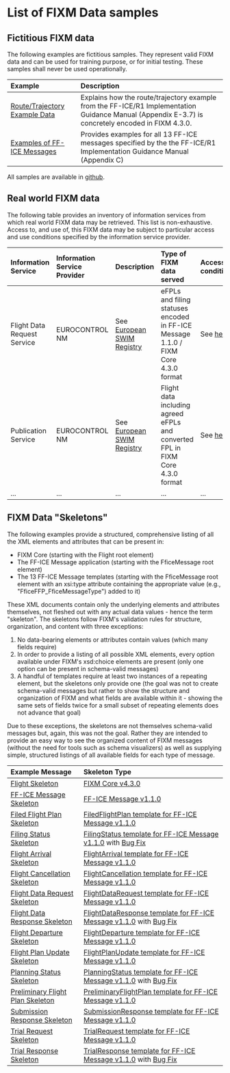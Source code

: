 # List of FIXM Data samples

## Fictitious FIXM data
The following examples are fictitious samples. They represent valid FIXM data and can be used for training purpose, or for initial testing.
These samples shall never be used operationally.

|Example|Description|
|:-|:-|
| [Route/Trajectory Example Data](/fixm-in-support-of-ffice/example_data.md)   |  Explains how the route/trajectory example from the FF-ICE/R1 Implementation Guidance Manual (Appendix E-3.7) is concretely encoded in FIXM 4.3.0.|
| [Examples of FF-ICE Messages](/fixm-in-support-of-ffice/example_messages.md) |  Provides examples for all 13 FF-ICE messages specified by the the FF-ICE/R1 Implementation Guidance Manual (Appendix C) |

All samples are available in [github][GIHUB_SAMPLES_REPOSITORY].


## Real world FIXM data

The following table provides an inventory of information services from which real world FIXM data may be retrieved. This list is non-exhaustive. 
Access to, and use of, this FIXM data may be subject to particular access and use conditions specified by the information service provider.

| Information Service | Information Service Provider | Description | Type of FIXM data served | Access conditions |
|:-|:-|:-|:-|:-|
|Flight Data Request Service|EUROCONTROL NM|See [European SWIM Registry][EUROCONTROL_FLIGHT_DATA_REQUEST_SERVICE_DESCRIPTION] |eFPLs and filing statuses encoded in FF-ICE Message 1.1.0 / FIXM Core 4.3.0 format | See [here][EUROCONTROL_NM_B2B_SERVICES] |
|Publication Service|EUROCONTROL NM|See [European SWIM Registry][EUROCONTROL_PUBLICATION_SERVICE_DESCRIPTION]|Flight data including agreed eFPLs and converted FPL in FIXM Core 4.3.0 format | See [here][EUROCONTROL_NM_B2B_SERVICES] |
|...|...|...|...|...|


## FIXM Data "Skeletons"

The following examples provide a structured, comprehensive listing of all the XML elements and attributes that can be present in:  
- FIXM Core (starting with the Flight root element)
- The FF-ICE Message application (starting with the FficeMessage root element)
- The 13 FF-ICE Message templates (starting with the FficeMessage root element with an xsi:type attribute containing the appropriate value (e.g., "FficeFFP_FficeMessageType") added to it)

These XML documents contain only the underlying elements and attributes themselves, not fleshed out with any actual data values - hence the term "skeleton".  The skeletons follow FIXM's validation rules for structure, organization, and content with three exceptions:  
1. No data-bearing elements or attributes contain values (which many fields require)
2. In order to provide a listing of all possible XML elements, every option available under FIXM's xsd:choice elements are present (only one option can be present in schema-valid messages)
3. A handful of templates require at least two instances of a repeating element, but the skeletons only provide one (the goal was not to create schema-valid messages but rather to show the structure and organization of FIXM and what fields are available within it - showing the same sets of fields twice for a small subset of repeating elements does not advance that goal)

Due to these exceptions, the skeletons are not themselves schema-valid messages but, again, this was not the goal.  Rather they are intended to provide an easy way to see the organized content of FIXM messages (without the need for tools such as schema visualizers) as well as supplying simple, structured listings of all available fields for each type of message.

| Example Message | Skeleton Type |
|:-|:-|
| [Flight Skeleton][FixmCore_Skeleton] | [FIXM Core v4.3.0][FixmCore] |
| [FF-ICE Message Skeleton][FficeMsg_Skeleton] | [FF-ICE Message v1.1.0][FficeMsg] |
| [Filed Flight Plan Skeleton][FficeFFP_Skeleton] | [FiledFlightPlan template for FF-ICE Message v1.1.0][FficeFFP] |
| [Filing Status Skeleton][FficeFS_Skeleton] | [FilingStatus template for FF-ICE Message v1.1.0][FficeFS] with [Bug Fix][BugFix] |
| [Flight Arrival Skeleton][FficeFA_Skeleton] | [FlightArrival template for FF-ICE Message v1.1.0][FficeFA] |
| [Flight Cancellation Skeleton][FficeFC_Skeleton] | [FlightCancellation template for FF-ICE Message v1.1.0][FficeFC] |
| [Flight Data Request Skeleton][FficeFDRQ_Skeleton] | [FlightDataRequest template for FF-ICE Message v1.1.0][FficeFDRQ] |
| [Flight Data Response Skeleton][FficeFDRP_Skeleton] | [FlightDataResponse template for FF-ICE Message v1.1.0][FficeFDRP] with [Bug Fix][BugFix] |
| [Flight Departure Skeleton][FficeFD_Skeleton] | [FlightDeparture template for FF-ICE Message v1.1.0][FficeFD] |
| [Flight Plan Update Skeleton][FficeFPU_Skeleton] | [FlightPlanUpdate template for FF-ICE Message v1.1.0][FficeFPU] |
| [Planning Status Skeleton][FficePS_Skeleton] | [PlanningStatus template for FF-ICE Message v1.1.0][FficePS] with [Bug Fix][BugFix] |
| [Preliminary Flight Plan Skeleton][FficePFP_Skeleton] | [PreliminaryFlightPlan template for FF-ICE Message v1.1.0][FficePFP] |
| [Submission Response Skeleton][FficeSR_Skeleton] | [SubmissionResponse template for FF-ICE Message v1.1.0][FficeSR] |
| [Trial Request Skeleton][FficeTRQ_Skeleton] | [TrialRequest template for FF-ICE Message v1.1.0][FficeTRQ] |
| [Trial Response Skeleton][FficeTRP_Skeleton] | [TrialResponse template for FF-ICE Message v1.1.0][FficeTRP] with [Bug Fix][BugFix] |

[EUROCONTROL_FLIGHT_DATA_REQUEST_SERVICE_DESCRIPTION]: https://eur-registry.swim.aero/services/eurocontrol-nm-flightdatarequestservice-270
[EUROCONTROL_PUBLICATION_SERVICE_DESCRIPTION]: https://eur-registry.swim.aero/services/eurocontrol-nm-publicationservice-270
[EUROCONTROL_NM_B2B_SERVICES]: https://www.eurocontrol.int/service/network-manager-business-business-b2b-web-services

[GIHUB_SAMPLES_REPOSITORY]: https://github.com/fixm-ccb/fixm-user-manual-4.3.0-testing/tree/main/docs/assets/downloads

[FixmCore]: https://www.fixm.aero/releases/FFICE-Msg-1.1.0/schemas/core/Fixm.xsd
[FficeMsg]: https://www.fixm.aero/releases/FFICE-Msg-1.1.0/schemas/applications/fficemessage/FficeMessage.xsd
[FficeFFP]: https://www.fixm.aero/releases/FFICE-Msg-1.1.0/schemas/applications/fficemessage/fficetemplates/filedflightplan/FiledFlightPlan.xsd
[FficeFS]: https://www.fixm.aero/releases/FFICE-Msg-1.1.0/schemas/applications/fficemessage/fficetemplates/filingstatus/FilingStatus.xsd
[FficeFA]: https://www.fixm.aero/releases/FFICE-Msg-1.1.0/schemas/applications/fficemessage/fficetemplates/flightarrival/FlightArrival.xsd
[FficeFC]: https://www.fixm.aero/releases/FFICE-Msg-1.1.0/schemas/applications/fficemessage/fficetemplates/flightcancellation/FlightCancellation.xsd
[FficeFDRQ]: https://www.fixm.aero/releases/FFICE-Msg-1.1.0/schemas/applications/fficemessage/fficetemplates/flightdatarequest/FlightDataRequest.xsd
[FficeFDRP]: https://www.fixm.aero/releases/FFICE-Msg-1.1.0/schemas/applications/fficemessage/fficetemplates/flightdataresponse/FlightDataResponse.xsd
[FficeFD]: https://www.fixm.aero/releases/FFICE-Msg-1.1.0/schemas/applications/fficemessage/fficetemplates/flightdeparture/FlightDeparture.xsd
[FficeFPU]: https://www.fixm.aero/releases/FFICE-Msg-1.1.0/schemas/applications/fficemessage/fficetemplates/flightplanupdate/FlightPlanUpdate.xsd
[FficePS]: https://www.fixm.aero/releases/FFICE-Msg-1.1.0/schemas/applications/fficemessage/fficetemplates/planningstatus/PlanningStatus.xsd
[FficePFP]: https://www.fixm.aero/releases/FFICE-Msg-1.1.0/schemas/applications/fficemessage/fficetemplates/preliminaryflightplan/PreliminaryFlightPlan.xsd
[FficeSR]: https://www.fixm.aero/releases/FFICE-Msg-1.1.0/schemas/applications/fficemessage/fficetemplates/submissionresponse/SubmissionResponse.xsd
[FficeTRQ]: https://www.fixm.aero/releases/FFICE-Msg-1.1.0/schemas/applications/fficemessage/fficetemplates/trialrequest/TrialRequest.xsd
[FficeTRP]: https://www.fixm.aero/releases/FFICE-Msg-1.1.0/schemas/applications/fficemessage/fficetemplates/trialresponse/TrialResponse.xsd
[BugFix]: https://www.fixm.aero/releases/FFICE-Msg-1.1.0/schemas/extensions/fficemessagebugfix/FficeMessageBugFix.xsd

[FixmCore_Skeleton]: .//assets/downloads/Flight_Skeleton.xml
[FficeMsg_Skeleton]: .//assets/downloads/FficeMessage_Skeleton.xml
[FficeFFP_Skeleton]: .//assets/downloads/FiledFlightPlan_Skeleton.xml
[FficeFS_Skeleton]: .//assets/downloads/FilingStatus_Skeleton.xml
[FficeFA_Skeleton]: .//assets/downloads/FlightArrival_Skeleton.xml
[FficeFC_Skeleton]: .//assets/downloads/FlightCancellation_Skeleton.xml
[FficeFDRQ_Skeleton]: .//assets/downloads/FlightDataRequest_Skeleton.xml
[FficeFDRP_Skeleton]: .//assets/downloads/FlightDataResponse_Skeleton.xml
[FficeFD_Skeleton]: .//assets/downloads/FlightDeparture_Skeleton.xml
[FficeFPU_Skeleton]: .//assets/downloads/FlightPlanUpdate_Skeleton.xml
[FficePS_Skeleton]: .//assets/downloads/PlanningStatus_Skeleton.xml
[FficePFP_Skeleton]: .//assets/downloads/PreliminaryFlightPlan_Skeleton.xml
[FficeSR_Skeleton]: .//assets/downloads/SubmissionResponse_Skeleton.xml
[FficeTRQ_Skeleton]: .//assets/downloads/TrialRequest_Skeleton.xml
[FficeTRP_Skeleton]: .//assets/downloads/TrialResponse_Skeleton.xml
